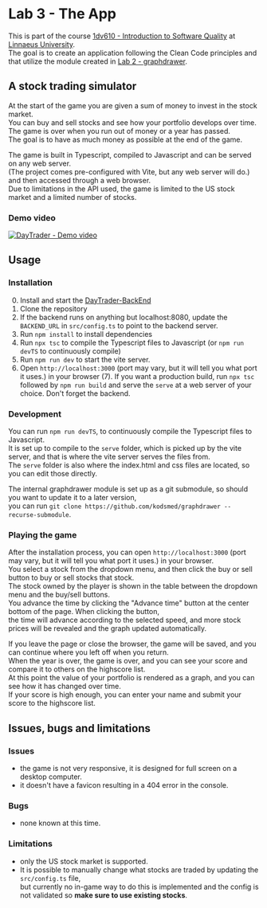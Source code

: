 # Lab 3 - The App

This is part of the course [1dv610 - Introduction to Software Quality](https://coursepress.lnu.se/kurs/introduktion-till-mjukvarukvalitet/) at [Linnaeus University](https://lnu.se/).  
The goal is to create an application following the Clean Code principles and that utilize the module created in [Lab 2 - graphdrawer](https://github.com/kodsmed/graphdrawer).

## A stock trading simulator

At the start of the game you are given a sum of money to invest in the stock market.  
You can buy and sell stocks and see how your portfolio develops over time.  
The game is over when you run out of money or a year has passed.  
The goal is to have as much money as possible at the end of the game.

The game is built in Typescript, compiled to Javascript and can be served on any web server.  
(The project comes pre-configured with Vite, but any web server will do.)  and then accessed through a web browser.  
Due to limitations in the API used, the game is limited to the US stock market and a limited number of stocks.

### Demo video

[![DayTrader - Demo video](https://i.ytimg.com/vi/Fmf_Z6If8-4/hqdefault.jpg)](http://www.youtube.com/watch?v=Fmf_Z6If8-4 "DayTrader - Demo video")

## Usage

### Installation

0. Install and start the [DayTrader-BackEnd](https://github.com/kodsmed/1DV610L3-DayTrader-BackEnd)
1. Clone the repository
2. If the backend runs on anything but localhost:8080, update the `BACKEND_URL` in `src/config.ts` to point to the backend server.
3. Run `npm install` to install dependencies
4. Run `npx tsc` to compile the Typescript files to Javascript (or `npm run devTS` to continuously compile)
5. Run `npm run dev` to start the vite server.
6. Open `http://localhost:3000` (port may vary, but it will tell you what port it uses.) in your browser
(7). If you want a production build, run `npx tsc` followed by `npm run build` and serve the `serve` at a web server of your choice. Don't forget the backend.

### Development

You can run `npm run devTS`, to continuously compile the Typescript files to Javascript.  
It is set up to compile to the `serve` folder, which is picked up by the vite server, and that is where the vite server serves the files from.  
The `serve` folder is also where the index.html and css files are located, so you can edit those directly.

The internal graphdrawer module is set up as a git submodule, so should you want to update it to a later version,  
you can run `git clone https://github.com/kodsmed/graphdrawer --recurse-submodule`.

### Playing the game

After the installation process, you can open `http://localhost:3000` (port may vary, but it will tell you what port it uses.) in your browser.  
You select a stock from the dropdown menu, and then click the buy or sell button to buy or sell stocks that stock.  
The stock owned by the player is shown in the table between the dropdown menu and the buy/sell buttons.  
You advance the time by clicking the "Advance time" button at the center bottom of the page. When clicking the button,  
the time will advance according to the selected speed, and more stock prices will be revealed and the graph updated automatically.

If you leave the page or close the browser, the game will be saved, and you can continue where you left off when you return.  
When the year is over, the game is over, and you can see your score and compare it to others on the highscore list.  
At this point the value of your portfolio is rendered as a graph, and you can see how it has changed over time.  
If your score is high enough, you can enter your name and submit your score to the highscore list.

## Issues, bugs and limitations

### Issues

* the game is not very responsive, it is designed for full screen on a desktop computer.
* it doesn't have a favicon resulting in a 404 error in the console.

### Bugs

* none known at this time.

### Limitations

* only the US stock market is supported.
* It is possible to manually change what stocks are traded by updating the `src/config.ts` file,  
  but currently no in-game way to do this is implemented and the config is not validated so **make sure to use existing stocks**.  